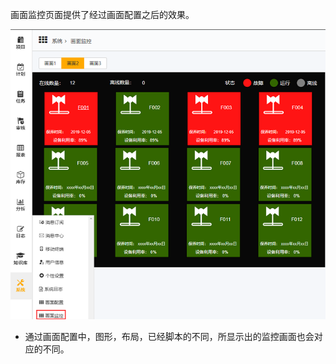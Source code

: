 
画面监控页面提供了经过画面配置之后的效果。

![web](/static/docimg/huamianjiankong.png)

* 通过画面配置中，图形，布局，已经脚本的不同，所显示出的监控画面也会对应的不同。